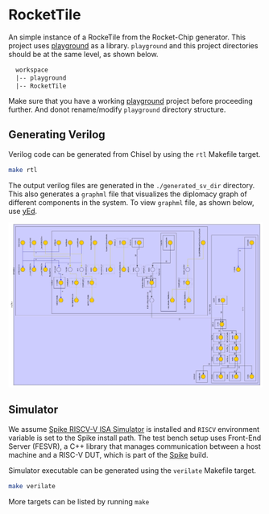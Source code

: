 RocketTile
=======================
An simple instance of a RockeTile from the Rocket-Chip generator.
This project uses [playground](https://github.com/morphingmachines/playground.git) as a library. `playground` and this project directories should be at the same level, as shown below.  
```
  workspace
  |-- playground
  |-- RocketTile
```
Make sure that you have a working [playground](https://github.com/morphingmachines/playground.git) project before proceeding further. And donot rename/modify `playground` directory structure.

## Generating Verilog

Verilog code can be generated from Chisel by using the `rtl` Makefile target.

```sh
make rtl
```

The output verilog files are generated in the `./generated_sv_dir` directory. This also generates a `graphml` file that visualizes the diplomacy graph of different components in the system. To view `graphml` file, as shown below, use [yEd](https://askubuntu.com/a/504178).

![diplomacy_graph](./doc/figures/SimDUT.jpg)
## Simulator

 We assume [Spike RISCV-V ISA Simulator](https://github.com/riscv-software-src/riscv-isa-sim) is installed and `RISCV` environment variable is set to the Spike install path. The test bench setup uses Front-End Server (FESVR), a C++ library that manages communication between a host machine and a RISC-V DUT, which is part of the [Spike](https://github.com/riscv-software-src/riscv-isa-sim) build.

Simulator executable can be generated using the `verilate` Makefile target.

```sh
make verilate
```

More targets can be listed by running `make`



